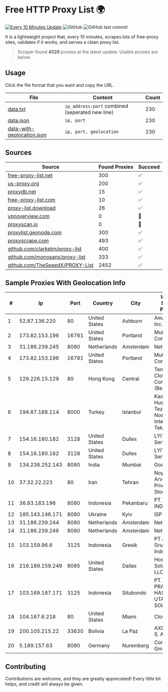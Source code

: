 
# Free HTTP Proxy List 🌍

[![Every 10 Minutes Update](https://github.com/mertguvencli/http-proxy-list/actions/workflows/main.yml/badge.svg?branch=main)](https://github.com/mertguvencli/http-proxy-list/actions/workflows/main.yml)
![GitHub](https://img.shields.io/github/license/mertguvencli/http-proxy-list)
![GitHub last commit](https://img.shields.io/github/last-commit/mertguvencli/http-proxy-list)

It is a lightweight project that, every 10 minutes, scrapes lots of free-proxy sites, validates if it works, and serves a clean proxy list.


> Scraper found **4529** proxies at the latest update. Usable proxies are below.

## Usage

Click the file format that you want and copy the URL.


|File|Content|Count|
|----|-------|-----|
|[data.txt](https://raw.githubusercontent.com/mertguvencli/http-proxy-list/main/proxy-list/data.txt)|`ip_address:port` combined (seperated new line)|230|
|[data.json](https://raw.githubusercontent.com/mertguvencli/http-proxy-list/main/proxy-list/data.json)|`ip, port`|230|
|[data-with-geolocation.json](https://raw.githubusercontent.com/mertguvencli/http-proxy-list/main/proxy-list/data-with-geolocation.json)|`ip, port, geolocation`|230|

## Sources

|Source|Found Proxies|Succeed|
|------|-------------|-------|
|[free-proxy-list.net](https://free-proxy-list.net)|300|✅|
|[us-proxy.org](https://www.us-proxy.org)|200|✅|
|[proxydb.net](http://proxydb.net)|15|✅|
|[free-proxy-list.com](https://free-proxy-list.com/?page=&port=&type%5B%5D=http&type%5B%5D=https&up_time=0&search=Search)|10|✅|
|[proxy-list.download](https://www.proxy-list.download/HTTP)|26|✅|
|[vpnoverview.com](https://vpnoverview.com/privacy/anonymous-browsing/free-proxy-servers)|0|🚫|
|[proxyscan.io](https://www.proxyscan.io)|0|🚫|
|[proxylist.geonode.com](https://proxylist.geonode.com/api/proxy-list?limit=300&page=1&sort_by=lastChecked&sort_type=desc&protocols=http,https)|300|✅|
|[proxyscrape.com](https://api.proxyscrape.com/v2/?request=displayproxies&protocol=http&timeout=10000&country=all&ssl=all&anonymity=all)|493|✅|
|[github.com/clarketm/proxy-list](https://raw.githubusercontent.com/clarketm/proxy-list/master/proxy-list-raw.txt)|400|✅|
|[github.com/monosans/proxy-list](https://raw.githubusercontent.com/monosans/proxy-list/main/proxies/http.txt)|333|✅|
|[github.com/TheSpeedX/PROXY-List](https://raw.githubusercontent.com/TheSpeedX/PROXY-List/master/http.txt)|2452|✅|


## Sample Proxies With Geolocation Info

|#|Ip|Port|Country|City|Internet Service Provider|
|-|--|----|-------|----|-------------------------|
|1|52.87.136.220|80|United States|Ashburn|Amazon.com, Inc.|
|2|173.82.153.196|16781|United States|Portland|Multacom Corporation|
|3|31.186.239.245|8080|Netherlands|Amsterdam|NetSkope Inc|
|4|173.82.153.196|16781|United States|Portland|Multacom Corporation|
|5|129.226.15.129|80|Hong Kong|Central|Tencent Cloud Computing (Beijing) Co|
|6|194.87.188.114|8000|Turkey|Istanbul|Kadir Huseyin Tezcan Nosspeed Internet Teknolojileri|
|7|154.16.180.182|3128|United States|Dulles|LYIT Internet Services|
|8|154.16.180.182|3128|United States|Dulles|LYIT Internet Services|
|9|134.238.252.143|8080|India|Mumbai|Google LLC|
|10|37.32.22.223|80|Iran|Tehran|Noyan Abr Arvan Co. ( Private Joint Stock)|
|11|36.83.183.196|8080|Indonesia|Pekanbaru|PT. TELKOM INDONESIA|
|12|185.143.146.171|8080|Ukraine|Kyiv|ISP UTELS|
|13|31.186.239.244|8080|Netherlands|Amsterdam|NetSkope Inc|
|14|31.186.239.246|8080|Netherlands|Amsterdam|NetSkope Inc|
|15|103.159.96.6|3125|Indonesia|Gresik|PT Jinde Grup Indonesia|
|16|216.189.159.249|8085|United States|Dallas|HostUS Solutions LLC|
|17|103.169.187.171|3125|Indonesia|Situbondo|PT. PRATAMA HASTA UTAMA SOLUSINDO|
|18|104.167.6.218|80|United States|Miami|Cloud South|
|19|200.105.215.22|33630|Bolivia|La Paz|AXS Bolivia S. A.|
|20|5.189.157.63|8080|Germany|Nuremberg|Contabo GmbH|



## Contributing

Contributions are welcome, and they are greatly appreciated! Every
little bit helps, and credit will always be given.

